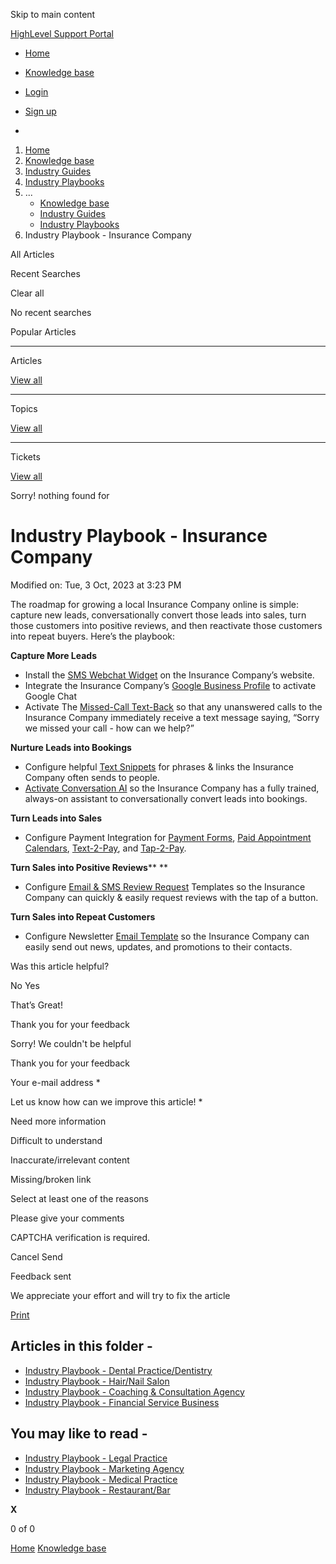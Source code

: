 Skip to main content

[ HighLevel Support Portal ](https://help.gohighlevel.com)

  * [ Home ](/support/home)
  * [ Knowledge base ](/support/solutions)

  * [Login](/support/login)
  * [Sign up](/support/signup)
  * 

  1. [Home](/support/home)
  2. [Knowledge base](/support/solutions)
  3. [Industry Guides](/support/solutions/155000000042)
  4. [Industry Playbooks](/support/solutions/folders/155000000149)
  5. ... 
     * [Knowledge base](/support/solutions)
     * [Industry Guides](/support/solutions/155000000042)
     * [Industry Playbooks](/support/solutions/folders/155000000149)
  6. Industry Playbook - Insurance Company

All  Articles 

Recent Searches

Clear all

No recent searches

Popular Articles

* * *

Articles

[View all](/support/search/solutions)

* * *

Topics

[View all](/support/search/topics)

* * *

Tickets

[View all](/support/search/tickets)

Sorry! nothing found for   

# Industry Playbook - Insurance Company

Modified on: Tue, 3 Oct, 2023 at 3:23 PM

The roadmap for growing a local Insurance Company online is simple: capture new leads, conversationally convert those leads into sales, turn those customers into positive reviews, and then reactivate those customers into repeat buyers. Here’s the playbook:

**Capture More Leads**

  * Install the [SMS Webchat Widget](https://help.gohighlevel.com/support/solutions/articles/48000984860-highlevel-chat-widget-how-to-add-it-to-your-pages-in-minutes) on the Insurance Company’s website.
  * Integrate the Insurance Company’s [Google Business Profile](https://help.gohighlevel.com/support/solutions/articles/48001222899-how-to-integrate-your-gmb-into-the-crm) to activate Google Chat
  * Activate The [Missed-Call Text-Back](https://help.gohighlevel.com/support/solutions/articles/48001239140-where-and-how-to-configure-the-missed-call-text-back-feature) so that any unanswered calls to the Insurance Company immediately receive a text message saying, “Sorry we missed your call - how can we help?”

**Nurture Leads into Bookings**

  * Configure helpful [Text Snippets](https://help.gohighlevel.com/support/solutions/articles/155000000890-message-templates-snippets-) for phrases & links the Insurance Company often sends to people.
  * [Activate Conversation AI](https://help.gohighlevel.com/support/solutions/articles/155000000210-how-to-use-conversation-ai-in-your-appointment-bookings-) so the Insurance Company has a fully trained, always-on assistant to conversationally convert leads into bookings.

**Turn Leads into Sales**

  * Configure Payment Integration for [Payment Forms](https://help.gohighlevel.com/support/solutions/articles/155000000559-selling-products-on-order-forms-with-available-payment-providers-faqs), [Paid Appointment Calendars](https://help.gohighlevel.com/support/solutions/articles/155000000875-calendar-payments), [Text-2-Pay](https://help.gohighlevel.com/support/solutions/articles/48001202185-text-to-pay-links), and [Tap-2-Pay](https://help.gohighlevel.com/support/solutions/articles/155000000950-tap-to-pay).

**Turn Sales into Positive Reviews**** **

  * Configure [Email & SMS Review Request](https://help.gohighlevel.com/a/solutions/articles/48001222668?portalId=48000045315) Templates so the Insurance Company can quickly & easily request reviews with the tap of a button.

**Turn Sales into Repeat Customers**

  * Configure Newsletter [Email Template](https://help.gohighlevel.com/support/solutions/articles/48001215255-email-templates-vs-email-campaigns) so the Insurance Company can easily send out news, updates, and promotions to their contacts.

Was this article helpful?

No  Yes 

That’s Great!

Thank you for your feedback

Sorry! We couldn't be helpful

Thank you for your feedback

Your e-mail address *

Let us know how can we improve this article! *

Need more information 

Difficult to understand 

Inaccurate/irrelevant content 

Missing/broken link 

Select at least one of the reasons 

Please give your comments 

CAPTCHA verification is required. 

Cancel  Send 

Feedback sent

We appreciate your effort and will try to fix the article

[Print](javascript:print\(\))

## Articles in this folder -

  * [Industry Playbook - Dental Practice/Dentistry](/support/solutions/articles/155000000955-industry-playbook-dental-practice-dentistry)
  * [Industry Playbook - Hair/Nail Salon](/support/solutions/articles/155000000957-industry-playbook-hair-nail-salon)
  * [Industry Playbook - Coaching & Consultation Agency](/support/solutions/articles/155000000958-industry-playbook-coaching-consultation-agency)
  * [Industry Playbook - Financial Service Business](/support/solutions/articles/155000000959-industry-playbook-financial-service-business)

## You may like to read -

  * [Industry Playbook - Legal Practice](/support/solutions/articles/155000000963-industry-playbook-legal-practice)
  * [Industry Playbook - Marketing Agency](/support/solutions/articles/155000000964-industry-playbook-marketing-agency)
  * [Industry Playbook - Medical Practice](/support/solutions/articles/155000000965-industry-playbook-medical-practice)
  * [Industry Playbook - Restaurant/Bar](/support/solutions/articles/155000000967-industry-playbook-restaurant-bar)

**X**

0 of 0 []()

[Home](/support/home) [Knowledge base](/support/solutions)
